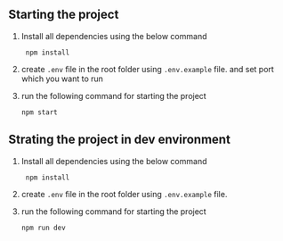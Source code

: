 ## Starting the project

1.  Install all dependencies using the below command

         npm install 

2.  create `.env` file in the root folder using `.env.example` file. and set port which you want to run 
3.  run the following command for starting the project
        
        npm start
        

## Strating the project in dev environment
1.  Install all dependencies using the below command

         npm install 

2.  create `.env` file in the root folder using `.env.example` file. 
3.  run the following command for starting the project
        
        npm run dev
